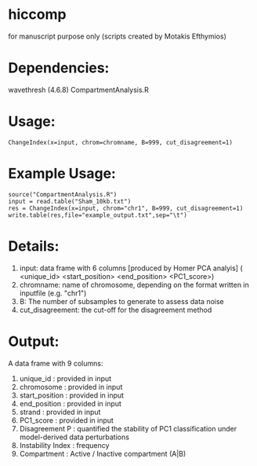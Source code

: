 # hiccomp
for manuscript purpose only (scripts created by Motakis Efthymios)

# Dependencies:
wavethresh (4.6.8)
CompartmentAnalysis.R
 
# Usage:
```
ChangeIndex(x=input, chrom=chromname, B=999, cut_disagreement=1)
```

# Example Usage:
```
source("CompartmentAnalysis.R")
input = read.table("Sham_10kb.txt")
res = ChangeIndex(x=input, chrom="chr1", B=999, cut_disagreement=1)
write.table(res,file="example_output.txt",sep="\t")
```

# Details:
1. input: data frame with 6 columns [produced by Homer PCA analyis] ( <unique_id> <chromosome> <start_position> <end_position> <strand> <PC1_score>)
2. chromname: name of chromosome, depending on the format written in inputfile (e.g. "chr1")
3. B: The number of subsamples to generate to assess data noise
4. cut_disagreement: the cut-off for the disagreement method


# Output:
A data frame with 9 columns:
1. unique_id : provided in input
2. chromosome : provided in input
3. start_position : provided in input
4. end_position : provided in input
5. strand : provided in input
6. PC1_score : provided in input
7. Disagreement P : quantified the stability of PC1 classification under model-derived data perturbations
8. Instability Index : frequency 
9. Compartment : Active / Inactive compartment (A|B)

